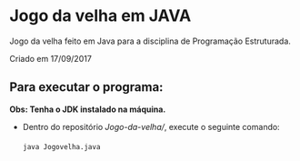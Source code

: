 # Jogo da velha em JAVA

Jogo da velha feito em Java para a disciplina de Programação Estruturada.

Criado em 17/09/2017

## Para executar o programa:

**Obs: Tenha o JDK instalado na máquina.**

- Dentro do repositório *Jogo-da-velha/*, execute o seguinte comando:<br><br>
<code>java Jogovelha.java</code>

